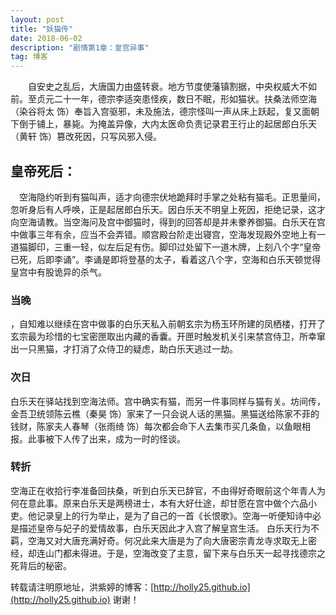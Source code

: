 ```yaml
---
layout: post
title: "妖猫传"
date: 2018-06-02 
description: "剧情第1章：皇宫异事"
tag: 博客 
---   
```


　　自安史之乱后，大唐国力由盛转衰。地方节度使藩镇割据，中央权威大不如前。至贞元二十一年，德宗李适突患怪疾，数日不眠，形如猫状。扶桑法师空海（染谷将太 饰）奉旨入宫驱邪，未及施法，德宗怪叫一声从床上跃起，复又面朝下倒于铺上，暴毙。为掩盖异像，大内太医命负责记录君王行止的起居郎白乐天（黄轩 饰）篡改死因，只写风邪入侵。
 

## 皇帝死后：
　空海隐约听到有猫叫声，适才向德宗伏地跪拜时手掌之处粘有猫毛。正思量间，忽听身后有人呼唤，正是起居郎白乐天。因白乐天不明皇上死因，拒绝记录，这才向空海请教。当空海问及宫中御猫时，得到的回答却是并未豢养御猫。白乐天在宫中做事三年有余，应当不会弄错。顺宫殿台阶走出寝宫，空海发现殿外空地上有一道猫脚印，三重一轻，似左后足有伤。脚印过处留下一道木牌，上刻八个字“皇帝已死，后即李诵”。李诵是即将登基的太子，看着这八个字，空海和白乐天顿觉得皇宫中有股诡异的杀气。
        
### 当晚     
，自知难以继续在宫中做事的白乐天私入前朝玄宗为杨玉环所建的凤栖楼，打开了玄宗最为珍惜的七宝密匣取出内藏的香囊。开匣时触发机关引来禁宫侍卫，所幸窜出一只黑猫，才打消了众侍卫的疑虑，助白乐天逃过一劫。
### 次日
白乐天在驿站找到空海法师。宫中确实有猫，而另一件事同样与猫有关。坊间传，金吾卫统领陈云樵（秦昊 饰）家来了一只会说人话的黑猫。黑猫送给陈家不菲的钱财，陈家夫人春琴（张雨绮 饰）每次都会命下人去集市买几条鱼，以鱼眼相报。此事被下人传了出来，成为一时的怪谈。
### 转折
空海正在收拾行李准备回扶桑，听到白乐天已辞官，不由得好奇眼前这个年青人为何在意此事。原来白乐天是两榜进士，本有大好仕途，却甘愿在宫中做个六品小吏。他记录皇上的行为举止，是为了自己的一首《长恨歌》。空海一听便知诗中必是描述皇帝与妃子的爱情故事，白乐天因此才入宫了解皇宫生活。
白乐天行为不羁，空海又对大唐充满好奇。何况此来大唐是为了向大唐密宗青龙寺求取无上密经，却连山门都未得进。于是，空海改变了主意，留下来与白乐天一起寻找德宗之死背后的秘密。


转载请注明原地址，洪紫婷的博客：[http://holly25.github.io](http://holly25.github.io) 谢谢！
